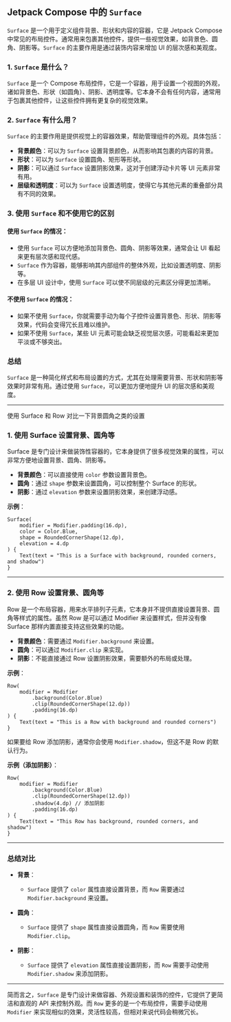 
## Jetpack Compose 中的 `Surface`

`Surface` 是一个用于定义组件背景、形状和内容的容器，它是 Jetpack Compose 中常见的布局控件。通常用来包裹其他控件，提供一些视觉效果，如背景色、圆角、阴影等。`Surface` 的主要作用是通过装饰内容来增加 UI 的层次感和美观度。

### 1. `Surface` 是什么？

`Surface` 是一个 Compose 布局控件，它是一个容器，用于设置一个视图的外观，诸如背景色、形状（如圆角）、阴影、透明度等。它本身不会有任何内容，通常用于包裹其他控件，让这些控件拥有更复杂的视觉效果。

### 2. `Surface` 有什么用？

`Surface` 的主要作用是提供视觉上的容器效果，帮助管理组件的外观。具体包括：

- **背景颜色**：可以为 `Surface` 设置背景颜色，从而影响其包裹的内容的背景。
- **形状**：可以为 `Surface` 设置圆角、矩形等形状。
- **阴影**：可以通过 `Surface` 设置阴影效果，这对于创建浮动卡片等 UI 元素非常有用。
- **层级和透明度**：可以为 `Surface` 设置透明度，使得它与其他元素的重叠部分具有不同的效果。

### 3. 使用 `Surface` 和不使用它的区别

#### 使用 `Surface` 的情况：

- 使用 `Surface` 可以方便地添加背景色、圆角、阴影等效果，通常会让 UI 看起来更有层次感和现代感。
- `Surface` 作为容器，能够影响其内部组件的整体外观，比如设置透明度、阴影等。
- 在多层 UI 设计中，使用 `Surface` 可以使不同层级的元素区分得更加清晰。

#### 不使用 `Surface` 的情况：

- 如果不使用 `Surface`，你就需要手动为每个子控件设置背景色、形状、阴影等效果，代码会变得冗长且难以维护。
- 如果不使用 `Surface`，某些 UI 元素可能会缺乏视觉层次感，可能看起来更加平淡或不够突出。

### 总结

`Surface` 是一种简化样式和布局设置的方式，尤其在处理需要背景、形状和阴影等效果时非常有用。通过使用 `Surface`，可以更加方便地提升 UI 的层次感和美观度。


----------------------

使用 Surface  和 Row 对比一下背景圆角之类的设置

### 1. 使用 Surface 设置背景、圆角等

Surface 是专门设计来做装饰性容器的，它本身提供了很多视觉效果的属性，可以非常方便地设置背景、圆角、阴影等。

- **背景颜色**：可以直接使用 `color` 参数设置背景色。
- **圆角**：通过 `shape` 参数来设置圆角，可以控制整个 Surface 的形状。
- **阴影**：通过 `elevation` 参数来设置阴影效果，来创建浮动感。

**示例**：

    Surface(
        modifier = Modifier.padding(16.dp),
        color = Color.Blue,
        shape = RoundedCornerShape(12.dp),
        elevation = 4.dp
    ) {
        Text(text = "This is a Surface with background, rounded corners, and shadow")
    }

---

### 2. 使用 Row 设置背景、圆角等

Row 是一个布局容器，用来水平排列子元素，它本身并不提供直接设置背景、圆角等样式的属性。虽然 Row 是可以通过 Modifier 来设置样式，但并没有像 Surface 那样内置直接支持这些效果的功能。

- **背景颜色**：需要通过 `Modifier.background` 来设置。
- **圆角**：可以通过 `Modifier.clip` 来实现。
- **阴影**：不能直接通过 Row 设置阴影效果，需要额外的布局或处理。

**示例**：

    Row(
        modifier = Modifier
            .background(Color.Blue)
            .clip(RoundedCornerShape(12.dp))
            .padding(16.dp)
    ) {
        Text(text = "This is a Row with background and rounded corners")
    }

如果要给 Row 添加阴影，通常你会使用 `Modifier.shadow`，但这不是 Row 的默认行为。

**示例（添加阴影）**：

    Row(
        modifier = Modifier
            .background(Color.Blue)
            .clip(RoundedCornerShape(12.dp))
            .shadow(4.dp) // 添加阴影
            .padding(16.dp)
    ) {
        Text(text = "This Row has background, rounded corners, and shadow")
    }

---

### 总结对比

- **背景**：
  - `Surface` 提供了 `color` 属性直接设置背景，而 `Row` 需要通过 `Modifier.background` 来设置。

- **圆角**：
  - `Surface` 提供了 `shape` 属性直接设置圆角，而 `Row` 需要使用 `Modifier.clip`。

- **阴影**：
  - `Surface` 提供了 `elevation` 属性直接设置阴影，而 `Row` 需要手动使用 `Modifier.shadow` 来添加阴影。

---

简而言之，`Surface` 是专门设计来做容器、外观设置和装饰的控件，它提供了更简洁和直观的 API 来控制外观。而 `Row` 更多的是一个布局控件，需要手动使用 `Modifier` 来实现相似的效果，灵活性较高，但相对来说代码会稍微冗长。


